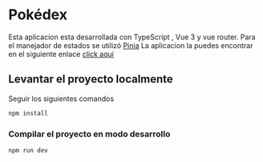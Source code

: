 # Pokédex

Esta aplicacion esta desarrollada con TypeScript , Vue 3 y vue router. Para el manejador de estados se utilizó  [Pinia](https://pinia.vuejs.org/) 
La aplicacion la puedes encontrar en el siguiente enlace [click aquí](https://guileless-heliotrope-eed8e0.netlify.app/)

## Levantar el proyecto localmente

Seguir los siguientes comandos
```sh
npm install
```

### Compilar el proyecto en modo desarrollo

```sh
npm run dev
```

